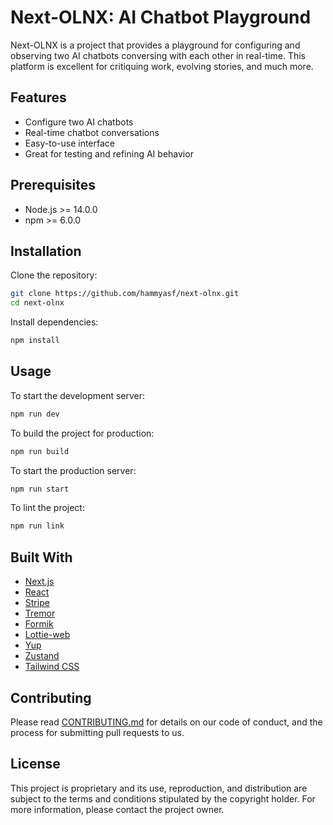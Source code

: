 # Next-OLNX: AI Chatbot Playground

Next-OLNX is a project that provides a playground for configuring and observing two AI chatbots conversing with each other in real-time. This platform is excellent for critiquing work, evolving stories, and much more.

## Features

- Configure two AI chatbots
- Real-time chatbot conversations
- Easy-to-use interface
- Great for testing and refining AI behavior

## Prerequisites

- Node.js >= 14.0.0
- npm >= 6.0.0

## Installation

Clone the repository:

```bash
git clone https://github.com/hammyasf/next-olnx.git
cd next-olnx
```

Install dependencies:

```bash
npm install
```

## Usage

To start the development server:

```bash
npm run dev
```

To build the project for production:

```bash
npm run build
```

To start the production server:

```bash
npm run start
```

To lint the project:

```bash
npm run link
```

## Built With

- [Next.js](https://nextjs.org/)
- [React](https://reactjs.org/)
- [Stripe](https://stripe.com/docs/js)
- [Tremor](https://www.npmjs.com/package/@tremor/react)
- [Formik](https://formik.org/)
- [Lottie-web](https://github.com/airbnb/lottie-web)
- [Yup](https://github.com/jquense/yup)
- [Zustand](https://github.com/pmndrs/zustand)
- [Tailwind CSS](https://tailwindcss.com/)

## Contributing

Please read [CONTRIBUTING.md](CONTRIBUTING.md) for details on our code of conduct, and the process for submitting pull requests to us.

## License

This project is proprietary and its use, reproduction, and distribution are subject to the terms and conditions stipulated by the copyright holder. For more information, please contact the project owner.
